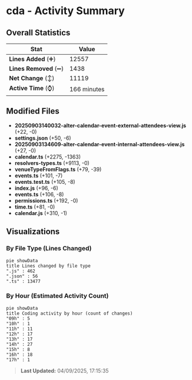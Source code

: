 # cda - Activity Summary 

## Overall Statistics

| Stat                   | Value                                                             |
| ---------------------- | ----------------------------------------------------------------- |
| **Lines Added** (➕)   | 12557                                          |
| **Lines Removed** (➖) | 1438                                        |
| **Net Change** (↕)    | 11119                |
| **Active Time** (⌚)   | 166 minutes |


## Modified Files
- **20250903140032-alter-calendar-event-external-attendees-view.js** (+22, -0)
- **settings.json** (+50, -6)
- **20250903134609-alter-calendar-event-internal-attendees-view.js** (+27, -0)
- **calendar.ts** (+2275, -1363)
- **resolvers-types.ts** (+9113, -0)
- **venueTypeFromFlags.ts** (+79, -39)
- **events.ts** (+101, -7)
- **events.test.ts** (+105, -8)
- **index.js** (+96, -6)
- **events.ts** (+106, -8)
- **permissions.ts** (+192, -0)
- **time.ts** (+81, -0)
- **calendar.js** (+310, -1)

## Visualizations

### By File Type (Lines Changed)

```mermaid
pie showData
title Lines changed by file type
".js" : 462
".json" : 56
".ts" : 13477
```

### By Hour (Estimated Activity Count)

```mermaid
pie showData
title Coding activity by hour (count of changes)
"09h" : 5
"10h" : 1
"11h" : 11
"12h" : 17
"13h" : 17
"14h" : 27
"15h" : 8
"16h" : 18
"17h" : 1
```


> **Last Updated:** 04/09/2025, 17:15:35